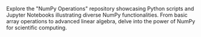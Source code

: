 Explore the "NumPy Operations" repository showcasing Python scripts and Jupyter Notebooks illustrating diverse NumPy functionalities. From basic array operations to advanced linear algebra, delve into the power of NumPy for scientific computing.
